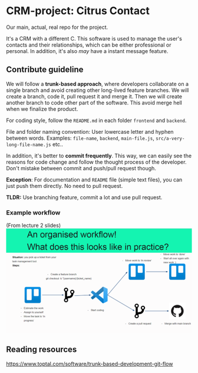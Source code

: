 # CRM-project: Citrus Contact

Our main, actual, real repo for the project.

It's a CRM with a different C. This software is used to manage the user's contacts and their relationships, which can be either professional or personal. In addition, it's also _may_ have a instant message feature.

## Contribute guideline

We will follow a **trunk-based approach**, where developers collaborate on a single branch and avoid creating other long-lived feature branches. We will create a branch, code it, pull request it and merge it. Then we will create another branch to code other part of the software. This avoid merge hell when we finalize the product.

For coding style, follow the `README.md` in each folder `frontend` and `backend`.

File and folder naming convention: User lowercase letter and hyphen between words. Examples: `file-name`, `backend`, `main-file.js`, `src/a-very-long-file-name.js` etc..

In addition, it's better to **commit frequently**. This way, we can easily see the reasons for code change and follow the thought process of the developer. Don't mistake between commit and push/pull request though.

**Exception**: For documentation and `README` file (simple text files), you can just push them directly. No need to pull request.

**TLDR:** Use branching feature, commit a lot and use pull request.

### Example workflow

(From lecture 2 slides)
![Example workflow image](img/workflow_example.png "Example workflow")

## Reading resources

<https://www.toptal.com/software/trunk-based-development-git-flow>
